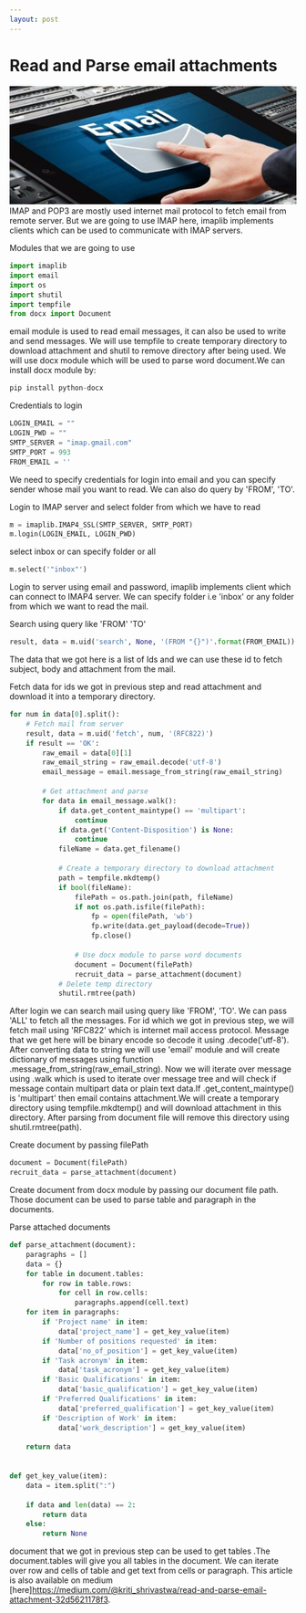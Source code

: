 ```yaml
---
layout: post
---
```


# **Read and Parse email attachments**
![](../assets/1.jpg?raw=true)
IMAP and POP3 are mostly used internet mail protocol to fetch email from remote server. 
But we are going to use IMAP here, imaplib implements clients which can be used to communicate with IMAP servers.

Modules that we are going to use
```python
import imaplib
import email
import os
import shutil
import tempfile
from docx import Document
```
email module is used to read email messages, it can also be used to write and send messages. 
We will use tempfile to create temporary directory to download attachment and shutil to remove directory after being used.
We will use docx module which will be used to parse word document.We can install docx module by:

```python
pip install python-docx
```

Credentials to login
```python
LOGIN_EMAIL = ""
LOGIN_PWD = ""
SMTP_SERVER = "imap.gmail.com"
SMTP_PORT = 993
FROM_EMAIL = ''
```

We need to specify credentials for login into email and you can specify sender whose mail you want to read. 
We can also do query by 'FROM', 'TO'.

Login to IMAP server and select folder from which we have to read
```python
m = imaplib.IMAP4_SSL(SMTP_SERVER, SMTP_PORT)
m.login(LOGIN_EMAIL, LOGIN_PWD)
```

select inbox or can specify folder or all
```python
m.select('"inbox"')
```
Login to server using email and password, imaplib implements client which can connect to IMAP4 server.
We can specify folder i.e 'inbox' or any folder from which we want to read the mail.

Search using query like 'FROM' 'TO'
```python
result, data = m.uid('search', None, '(FROM "{}")'.format(FROM_EMAIL))  # search all email and return uids
```
The data that we got here is a list of Ids and we can use these id to fetch subject, body and attachment from the mail.

Fetch data for ids we got in previous step and read attachment and download it into a temporary directory.
```python
for num in data[0].split():
    # Fetch mail from server
    result, data = m.uid('fetch', num, '(RFC822)')
    if result == 'OK':
        raw_email = data[0][1]
        raw_email_string = raw_email.decode('utf-8')
        email_message = email.message_from_string(raw_email_string)

        # Get attachment and parse
        for data in email_message.walk():
            if data.get_content_maintype() == 'multipart':
                continue
            if data.get('Content-Disposition') is None:
                continue
            fileName = data.get_filename()

            # Create a temporary directory to download attachment
            path = tempfile.mkdtemp()
            if bool(fileName):
                filePath = os.path.join(path, fileName)
                if not os.path.isfile(filePath):
                    fp = open(filePath, 'wb')
                    fp.write(data.get_payload(decode=True))
                    fp.close()

                # Use docx module to parse word documents
                document = Document(filePath)
                recruit_data = parse_attachment(document)               
            # Delete temp directory
            shutil.rmtree(path)
```  
After login we can search mail using query like 'FROM', 'TO'. We can pass 'ALL' to fetch all the messages.
For id which we got in previous step, we will fetch mail using 'RFC822' which is internet mail access protocol.
Message that we get here will be binary encode so decode it using .decode('utf-8'). 
After converting data to string we will use 'email' module and will create dictionary of messages using function 
.message_from_string(raw_email_string). Now we will iterate over message using .walk which is used to iterate over
message tree and will check if message contain multipart data or plain text data.If .get_content_maintype() is 'multipart' 
then email contains attachment.We will create a temporary directory using tempfile.mkdtemp() and will download attachment 
in this directory. After parsing from document file will remove this directory using shutil.rmtree(path).  
 
Create document by passing filePath
```python
document = Document(filePath)
recruit_data = parse_attachment(document)
```
Create document from docx module by passing our document file path.
Those document can be used to parse table and paragraph in the documents.

Parse attached documents
```python
def parse_attachment(document):
    paragraphs = []
    data = {}
    for table in document.tables:
        for row in table.rows:
            for cell in row.cells:
                paragraphs.append(cell.text)
    for item in paragraphs:
        if 'Project name' in item:
            data['project_name'] = get_key_value(item)
        if 'Number of positions requested' in item:
            data['no_of_position'] = get_key_value(item)
        if 'Task acronym' in item:
            data['task_acronym'] = get_key_value(item)
        if 'Basic Qualifications' in item:
            data['basic_qualification'] = get_key_value(item)
        if 'Preferred Qualifications' in item:
            data['preferred_qualification'] = get_key_value(item)
        if 'Description of Work' in item:
            data['work_description'] = get_key_value(item)

    return data


def get_key_value(item):
    data = item.split(":")

    if data and len(data) == 2:
        return data
    else:
        return None
 ```       
document that we got in previous step can be used to get tables .The document.tables will give you all
tables in the document. We can iterate over row and cells of table and get text from cells or paragraph. This article is also available on medium [here]https://medium.com/@kriti_shrivastwa/read-and-parse-email-attachment-32d5621178f3.      
